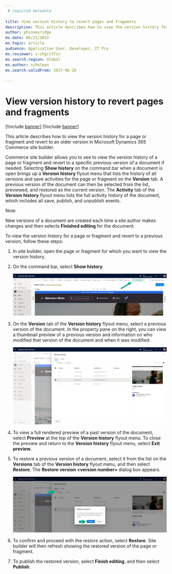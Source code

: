 ```yaml
---
 # required metadata

title: View version history to revert pages and fragments
description: This article describes how to view the version history for a page or fragment and revert to an older version in Microsoft Dynamics 365 Commerce site builder.
author: phinneyridge
ms.date: 06/21/2022
ms.topic: article
audience: Application User, Developer, IT Pro
ms.reviewer: v-chgriffin
ms.search.region: Global
ms.author: niholman
ms.search.validFrom: 2017-06-20

---
```


# View version history to revert pages and fragments

[!include [banner](includes/banner.md)]
[!include [banner](includes/preview-banner.md)]

This article describes how to view the version history for a page or fragment and revert to an older version in Microsoft Dynamics 365 Commerce site builder.

Commerce site builder allows you to see to view the version history of a page or fragment and revert to a specific previous version of a document if needed. Selecting **Show history** on the command bar when a document is open brings up a **Version history** flyout menu that lists the history of all versions and save activities for the page or fragment on the **Version** tab. A previous version of the document can then be selected from the list, previewed, and restored as the current version. The **Activity** tab of the **Version history** flyout menu lists the full activity history of the document, which includes all save, publish, and unpublish events.

> [!NOTE]
> New versions of a document are created each time a site author makes changes and then selects **Finished editing** for the document. 

To view the version history for a page or fragment and revert to a previous version, follow these steps:

1. In site builder, open the page or fragment for which you want to view the version history.
1. On the command bar, select **Show history**.   

    ![Show history button.](./media/version-history-1.png)

1. On the **Version** tab of the **Version history** flyout menu, select a previous version of the document. In the property pane on the right, you can view a thumbnail preview of a previous version and information on who modified that version of the document and when it was modified.

    ![Version history list view.](./media/version-history-2.png)

1. To view a full rendered preview of a past version of the document, select **Preview** at the top of the **Version history** flyout menu. To close the preview and return to the **Version history** flyout menu, select **Exit preview**.
1. To restore a previous version of a document, select it from the list on the **Versions** tab of the **Version history** flyout menu, and then select **Restore**. The **Restore version \<version number\>** dialog box appears. 

    ![Restore version action.](./media/version-history-3.png)

1. To confirm and proceed with the restore action, select **Restore**. Site builder will then refresh showing the restored version of the page or fragment.
1. To publish the restored version, select **Finish editing**, and then select **Publish**.
